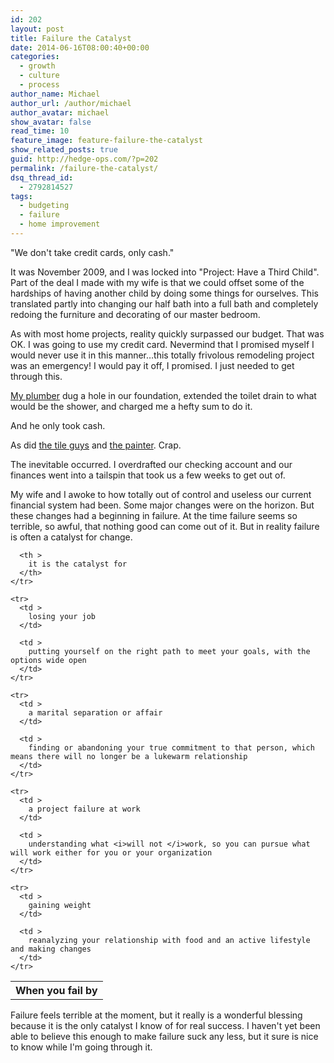 ```yaml
---
id: 202
layout: post
title: Failure the Catalyst
date: 2014-06-16T08:00:40+00:00
categories:
  - growth
  - culture
  - process
author_name: Michael
author_url: /author/michael
author_avatar: michael
show_avatar: false
read_time: 10
feature_image: feature-failure-the-catalyst 
show_related_posts: true 
guid: http://hedge-ops.com/?p=202
permalink: /failure-the-catalyst/
dsq_thread_id:
  - 2792814527
tags:
  - budgeting
  - failure
  - home improvement
---
```

"We don't take credit cards, only cash."

It was November 2009, and I was locked into "Project: Have a Third Child". Part of the deal I made with my wife is that we could offset some of the hardships of having another child by doing some things for ourselves. This translated partly into changing our half bath into a full bath and completely redoing the furniture and decorating of our master bedroom.

As with most home projects, reality quickly surpassed our budget. That was OK. I was going to use my credit card. Nevermind that I promised myself I would never use it in this manner&#8230;this totally frivolous remodeling project was an emergency! I would pay it off, I promised. I just needed to get through this.

[My plumber](http://www.viperplumbing.com/) dug a hole in our foundation, extended the toilet drain to what would be the shower, and charged me a hefty sum to do it.

And he only took cash.

As did [the tile guys](http://mastertilesetter.com/) and [the painter](http://paulhedgpethpainting.blogspot.com/). Crap.

<!--more-->

The inevitable occurred. I overdrafted our checking account and our finances went into a tailspin that took us a few weeks to get out of.

My wife and I awoke to how totally out of control and useless our current financial system had been. Some major changes were on the horizon. But these changes had a beginning in failure. At the time failure seems so terrible, so awful, that nothing good can come out of it. But in reality failure is often a catalyst for change.

<div class="table-responsive">
  <table  style="width:100%; "  class="easy-table easy-table-default " border="0">
    <tr>
      <th >
        When you fail by
      </th>
      
      <th >
        it is the catalyst for
      </th>
    </tr>
    
    <tr>
      <td >
        losing your job
      </td>
      
      <td >
        putting yourself on the right path to meet your goals, with the options wide open
      </td>
    </tr>
    
    <tr>
      <td >
        a marital separation or affair
      </td>
      
      <td >
        finding or abandoning your true commitment to that person, which means there will no longer be a lukewarm relationship
      </td>
    </tr>
    
    <tr>
      <td >
        a project failure at work
      </td>
      
      <td >
        understanding what <i>will not </i>work, so you can pursue what will work either for you or your organization
      </td>
    </tr>
    
    <tr>
      <td >
        gaining weight
      </td>
      
      <td >
        reanalyzing your relationship with food and an active lifestyle and making changes
      </td>
    </tr>
  </table>
</div>

Failure feels terrible at the moment, but it really is a wonderful blessing because it is the only catalyst I know of for real success. I haven't yet been able to believe this enough to make failure suck any less, but it sure is nice to know while I'm going through it.